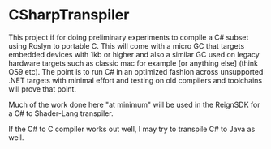 # CSharpTranspiler

This project if for doing preliminary experiments to compile a C# subset using Roslyn to portable C. This will come with a micro GC that targets embedded devices with 1kb or higher and also a similar GC used on legacy hardware targets such as classic mac for example \[or anything else\] (think OS9 etc). The point is to run C# in an optimized fashion across unsupported .NET targets with minimal effort and testing on old compilers and toolchains will prove that point.<br>

Much of the work done here "at minimum" will be used in the ReignSDK for a C# to Shader-Lang transpiler.<br>

If the C# to C compiler works out well, I may try to transpile C# to Java as well.